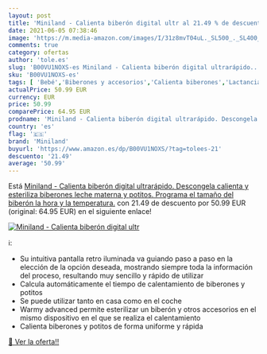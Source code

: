 ```yaml
---
layout: post
title: 'Miniland - Calienta biberón digital ultr al 21.49 % de descuento'
date: 2021-06-05 07:38:46
image: 'https://m.media-amazon.com/images/I/31z8mvT04uL._SL500_._SL400_.jpg'
comments: true
category: ofertas
author: 'tole.es'
slug: 'B00VU1NOXS-es Miniland - Calienta biberón digital ultrarápido....'
sku: 'B00VU1NOXS-es'
tags: [ 'Bebé','Biberones y accesorios','Calienta biberones','Lactancia y alimentación','biberones','biberón','miniland', ]
actualPrice: 50.99 EUR
currency: EUR
price: 50.99
comparePrice: 64.95 EUR
prodname: 'Miniland - Calienta biberón digital ultrarápido. Descongela  calienta y esteriliza biberones  leche materna y potitos. Programa el tamaño del biberón  la hora y la temperatura.'
country: 'es'
flag: '🇪🇸'
brand: 'Miniland'
buyurl: 'https://www.amazon.es/dp/B00VU1NOXS/?tag=tolees-21'
descuento: '21.49'
average: '50.99'
---
```


Está [Miniland - Calienta biberón digital ultrarápido. Descongela  calienta y esteriliza biberones  leche materna y potitos. Programa el tamaño del biberón  la hora y la temperatura.](https://www.amazon.es/dp/B00VU1NOXS/?tag=tolees-21) con 21.49 de descuento por 50.99 EUR (original: 64.95 EUR) en el siguiente enlace!

[![Miniland - Calienta biberón digital ultr](https://m.media-amazon.com/images/I/31z8mvT04uL._SL500_._SL400_.jpg)](https://www.amazon.es/dp/B00VU1NOXS/?tag=tolees-21)

ℹ️:

- Su intuitiva pantalla retro iluminada va guiando paso a paso en la elección de la opción deseada, mostrando siempre toda la información del proceso, resultando muy sencillo y rápido de utilizar
- Calcula automáticamente el tiempo de calentamiento de biberones y potitos
- Se puede utilizar tanto en casa como en el coche
- Warmy advanced permite esterilizar un biberón y otros accesorios en el mismo dispositivo en el que se realiza el calentamiento
- Calienta biberones y potitos de forma uniforme y rápida

[🛒 Ver la oferta!!](https://www.amazon.es/dp/B00VU1NOXS/?tag=tolees-21)
